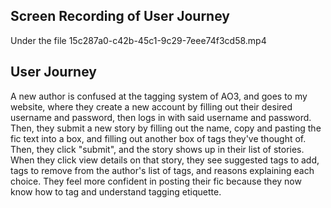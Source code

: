 ## Screen Recording of User Journey

Under the file 15c287a0-c42b-45c1-9c29-7eee74f3cd58.mp4

## User Journey

A new author is confused at the tagging system of AO3, and goes to my website, where they create a new account by filling out their desired username and password, then logs in with said username and password. Then, they submit a new story by filling out the name, copy and pasting the fic text into a box, and filling out another box of tags they've thought of. Then, they click "submit", and the story shows up in their list of stories. When they click view details on that story, they see suggested tags to add, tags to remove from the author's list of tags, and reasons explaining each choice. They feel more confident in posting their fic because they now know how to tag and understand tagging etiquette.
